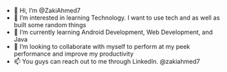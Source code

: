 - 👋 Hi, I’m @ZakiAhmed7
- 👀 I’m interested in learning Technology. I want to use tech and as well as built some random things
- 🌱 I’m currently learning Android Development, Web Development, and Java
- 💞️ I’m looking to collaborate with myself to perform at my peek performance and improve my productivity
- 📫 You guys can reach out to me through LinkedIn. @zakiahmed7

<!---
ZakiAhmed7/ZakiAhmed7 is a ✨ special ✨ repository because its `README.md` (this file) appears on your GitHub profile.
You can click the Preview link to take a look at your changes.
--->
